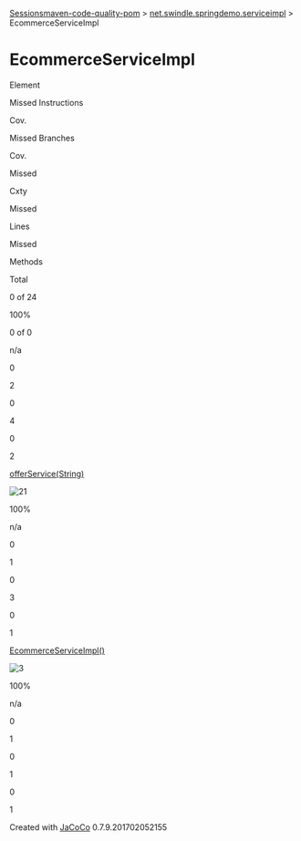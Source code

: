 [Sessions](../jacoco-sessions.md)[maven-code-quality-pom](../index.md)
\> [net.swindle.springdemo.serviceimpl](index.md) \>
EcommerceServiceImpl

# EcommerceServiceImpl

Element

Missed Instructions

Cov.

Missed Branches

Cov.

Missed

Cxty

Missed

Lines

Missed

Methods

Total

0 of 24

100%

0 of 0

n/a

0

2

0

4

0

2

[offerService(String)](EcommerceServiceImpl.java.md#L14)

![21](../jacoco-resources/greenbar.gif "21")

100%

n/a

0

1

0

3

0

1

[EcommerceServiceImpl()](EcommerceServiceImpl.java.md#L7)

![3](../jacoco-resources/greenbar.gif "3")

100%

n/a

0

1

0

1

0

1

Created with [JaCoCo](http://www.jacoco.org/jacoco) 0.7.9.201702052155
